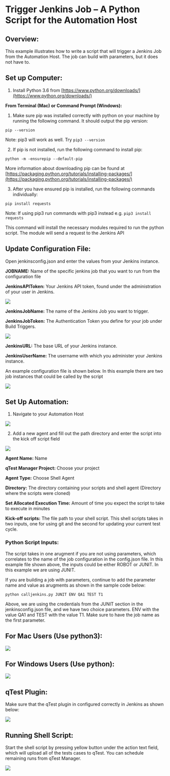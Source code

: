 # Trigger Jenkins Job – A Python Script for the Automation Host

## Overview:

This example illustrates how to write a script that will trigger a Jenkins Job from the Automation Host. The job can build with parameters, but it does not have to. 

## Set up Computer:

1) Install Python 3.6 from [https://www.python.org/downloads/](https://www.python.org/downloads/)


**From Terminal (Mac) or Command Prompt (Windows):**

1. Make sure pip was installed correctly with python on your machine by running the following command. It should output the pip version:

 `pip --version`

 Note: pip3 will work as well. Try `pip3 --version`

2. If pip is not installed, run the following command to install pip:

 `python -m -ensurepip --default-pip`

More information about downloading pip can be found at [https://packaging.python.org/tutorials/installing-packages/](https://packaging.python.org/tutorials/installing-packages/)

3. After you have ensured pip is installed, run the following commands individually:

`pip install requests`

Note: If using pip3 run commands with pip3 instead e.g. `pip3 install requests`

This command will install the necessary modules required to run the python script. The module will send a request to the Jenkins API

## Update Configuration File:

Open jenkinsconfig.json and enter the values from your Jenkins instance.

**JOBNAME:** Name of the specific jenkins job that you want to run from the configuration file

**JenkinsAPIToken:** Your Jenkins API token, found under the administration of your user in Jenkins.

![](../images/jenkinsapitoken.png)

**JenkinsJobName:** The name of the Jenkins Job you want to trigger.

**JenkinsJobToken:** The Authentication Token you define for your job under Build Triggers.

![](../images/jenkinsjobtoken.png)

**JenkinsURL:** The base URL of your Jenkins instance.

**JenkinsUserName:** The username with which you administer your Jenkins instance.

An example configuration file is shown below. In this example there are two job instances that could be called by the script

![](../images/confjenkins.png)

## Set Up Automation:

1. Navigate to your Automation Host

 ![](../images/autohost.png)

2.    Add a new agent and fill out the path directory and enter the script into the kick off script field

![](../images/add.png)
 
**Agent Name:** Name

**qTest Manager Project:** Choose your project

**Agent Type:** Choose Shell Agent

**Directory:** The directory containing your scripts and shell agent (Directory where the scripts were cloned)

**Set Allocated Execution Time:** Amount of time you expect the script to take to execute in minutes

**Kick-off scripts:** The file path to your shell script. This shell scripts takes in two inputs, one for using git and the second for updating your current test cycle.

### Python Script Inputs:

The script takes in one arugment if you are not using parameters, which correlates to the name of the job configuration in the config.json file. In this example file shown above, the inputs could be either ROBOT or JUNIT. In this example we are using JUNIT.

If you are building a job with parameters, continue to add the parameter name and value as arugments as shown in the sample code below:

`python calljenkins.py JUNIT ENV QA1 TEST T1`

Above, we are using the credentials from the JUNIT section in the jenkinsconfig.json file, and we have two choice parameters. ENV with the value QA1 and TEST with the value T1. Make sure to have the job name as the first parameter.

## For Mac Users (Use python3):

![](../images/jenkinsmachost.png)

## For Windows Users (Use python):

![](../images/jenkinswindowshost.png)

## qTest Plugin:

Make sure that the qTest plugin in configured correctly in Jenkins as shown below:

![](../images/pluginjenkins.png)

## Running Shell Script:

Start the shell script by pressing yellow button under the action text field, which will upload all of the tests cases to qTest. You can schedule remaining runs from qTest Manager.

 ![](../images/jenkinsrun.png)

